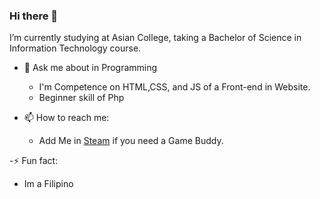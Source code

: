### Hi there 👋
I’m currently studying at Asian College, taking a Bachelor of Science in Information Technology course.

- 💬 Ask me about in Programming
  - I'm Competence on HTML,CSS, and JS of a Front-end in Website.
   - Beginner skill of Php

- 📫 How to reach me:
   - Add Me in [Steam](https://steamcommunity.com/id/dodotmp4) if you need a Game Buddy.

-⚡ Fun fact:
  - Im a Filipino
